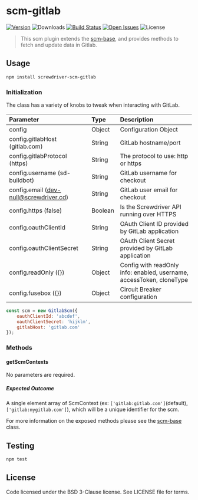 # scm-gitlab
[![Version][npm-image]][npm-url] ![Downloads][downloads-image] [![Build Status][status-image]][status-url] [![Open Issues][issues-image]][issues-url] ![License][license-image]

> This scm plugin extends the [scm-base], and provides methods to fetch and update data in Gitlab.

## Usage

```bash
npm install screwdriver-scm-gitlab
```

### Initialization

The class has a variety of knobs to tweak when interacting with GitLab.

| Parameter        | Type  |  Description |
| :-------------   | :---- | :-------------|
| config        | Object | Configuration Object |
| config.gitlabHost (gitlab.com) | String | GitLab hostname/port |
| config.gitlabProtocol (https) | String | The protocol to use: http or https |
| config.username (sd-buildbot) | String | GitLab username for checkout |
| config.email (dev-null@screwdriver.cd) | String | GitLab user email for checkout |
| config.https (false) | Boolean | Is the Screwdriver API running over HTTPS |
| config.oauthClientId | String | OAuth Client ID provided by GitLab application |
| config.oauthClientSecret | String | OAuth Client Secret provided by GitLab application |
| config.readOnly ({}) | Object | Config with readOnly info: enabled, username, accessToken, cloneType |
| config.fusebox ({}) | Object | Circuit Breaker configuration |

```js
const scm = new GitlabScm({
    oauthClientId: 'abcdef',
    oauthClientSecret: 'hijklm',
    gitlabHost: 'gitlab.com'
});
```

### Methods

#### getScmContexts

No parameters are required.

##### Expected Outcome

A single element array of ScmContext (ex: `['gitlab:gitlab.com']`(default), `['gitlab:mygitlab.com']`), which will be a unique identifier for the scm.

For more information on the exposed methods please see the [scm-base] class.

## Testing

```bash
npm test
```

## License

Code licensed under the BSD 3-Clause license. See LICENSE file for terms.

[npm-image]: https://img.shields.io/npm/v/screwdriver-scm-gitlab.svg
[npm-url]: https://npmjs.org/package/screwdriver-scm-gitlab
[downloads-image]: https://img.shields.io/npm/dt/screwdriver-scm-gitlab.svg
[license-image]: https://img.shields.io/npm/l/screwdriver-scm-gitlab.svg
[issues-image]: https://img.shields.io/github/issues/screwdriver-cd/screwdriver.svg
[issues-url]: https://github.com/screwdriver-cd/screwdriver/issues
[status-image]: https://cd.screwdriver.cd/pipelines/1653/badge
[status-url]: https://cd.screwdriver.cd/pipelines/1653
[scm-base]: https://github.com/screwdriver-cd/scm-base
